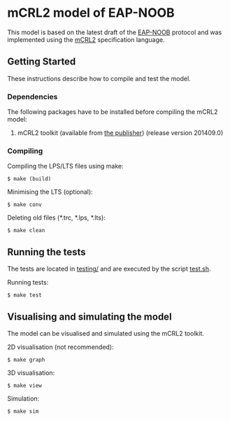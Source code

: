 # mCRL2 model of EAP-NOOB

This model is based on the latest draft of the [EAP-NOOB](https://datatracker.ietf.org/doc/draft-aura-eap-noob/) protocol and was implemented using the [mCRL2](https://www.mcrl2.org/web/user_manual/index.html) specification language.

## Getting Started

These instructions describe how to compile and test the model.

### Dependencies

The following packages have to be installed before compiling the mCRL2 model:

1. mCRL2 toolkit (available from [the publisher](https://www.mcrl2.org/web/user_manual/download.html#download)) (release version 201409.0)

### Compiling

Compiling the LPS/LTS files using make:

```
$ make (build)
```

Minimising the LTS (optional):

```
$ make conv
```

Deleting old files (\*.trc, \*.lps, \*.lts):

```
$ make clean
```

## Running the tests

The tests are located in [testing/](./testing/) and are executed by the script [test.sh](test.sh).

Running tests:

```
$ make test
```

## Visualising and simulating the model

The model can be visualised and simulated using the mCRL2 toolkit.

2D visualisation (not recommended):

```
$ make graph
```

3D visualisation:

```
$ make view
```

Simulation:

```
$ make sim
```
